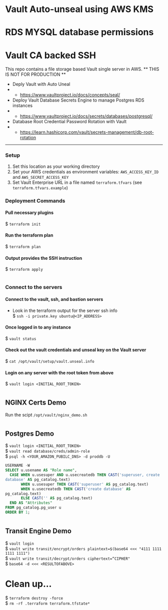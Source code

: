 # Vault Auto-unseal using AWS KMS 
# RDS MYSQL database permissions 
# Vault CA backed SSH

This repo contains a file storage based Vault single server in AWS.
            ** THIS IS NOT FOR PRODUCTION **
* Deply Vault with Auto Uneal 
* * https://www.vaultproject.io/docs/concepts/seal/
* Deploy Vault Database Secrets Engine to manage Postgres RDS instances
* * https://www.vaultproject.io/docs/secrets/databases/postgresql/
* Database Root Credential Password Rotation with Vault
* * https://learn.hashicorp.com/vault/secrets-management/db-root-rotation

---

### Setup

1. Set this location as your working directory
1. Set your AWS credentials as environment variables: `AWS_ACCESS_KEY_ID` and `AWS_SECRET_ACCESS_KEY`
1. Set Vault Enterprise URL in a file named `terraform.tfvars` (see `terraform.tfvars.example`)

### Deployment Commands

#### Pull necessary plugins
$ `terraform init`

#### Run the terraform plan
$ `terraform plan`

#### Output provides the SSH instruction
$ `terraform apply`
#
### Connect to the servers
#### Connect to the vault, ssh, and bastion servers
* Look in the terraform output for the server ssh info<br>
$ `ssh -i private.key ubuntu@<IP_ADDRESS>`

#### Once logged in to any instance
$ `vault status`

#### Check out the vault credentials and unseal key on the Vault server
$ `cat /opt/vault/setup/vault.unseal.info`

#### Login on any server with the root token from above
$ `vault login <INITIAL_ROOT_TOKEN>`
#
## NGINX Certs Demo
 Run the scipt `/opt/vault/nginx_demo.sh`
#
## Postgres Demo
$ `vault login <INITIAL_ROOT_TOKEN>`<br>
$ `vault read database/creds/admin-role`<br>
$ `psql -h <YOUR_AMAZON_PUBILC_DNS> -d proddb -U`<br>
```sql
USERNAME -W
SELECT u.usename AS "Role name",
  CASE WHEN u.usesuper AND u.usecreatedb THEN CAST('superuser, create
database' AS pg_catalog.text)
       WHEN u.usesuper THEN CAST('superuser' AS pg_catalog.text)
       WHEN u.usecreatedb THEN CAST('create database' AS
pg_catalog.text)
       ELSE CAST('' AS pg_catalog.text)
  END AS "Attributes"
FROM pg_catalog.pg_user u
ORDER BY 1;
```
#
## Transit Engine Demo
$ `vault login`<br>
$ `vault write transit/encrypt/orders plaintext=$(base64 <<< "4111 1111 1111 1111")`<br>
$ `vault write transit/decrypt/orders ciphertext=“CIPHER"`<br>
$ `base64 -d <<< <RESULTOFABOVE>`
#
# Clean up...
$ `terraform destroy -force`<br>
$ `rm -rf .terraform terraform.tfstate*`
